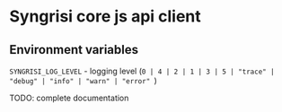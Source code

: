 # Syngrisi core js api client

## Environment variables

`SYNGRISI_LOG_LEVEL` - logging level (`0 | 4 | 2 | 1 | 3 | 5 | "trace" | "debug" | "info" | "warn" | "error" `)

TODO: complete documentation
